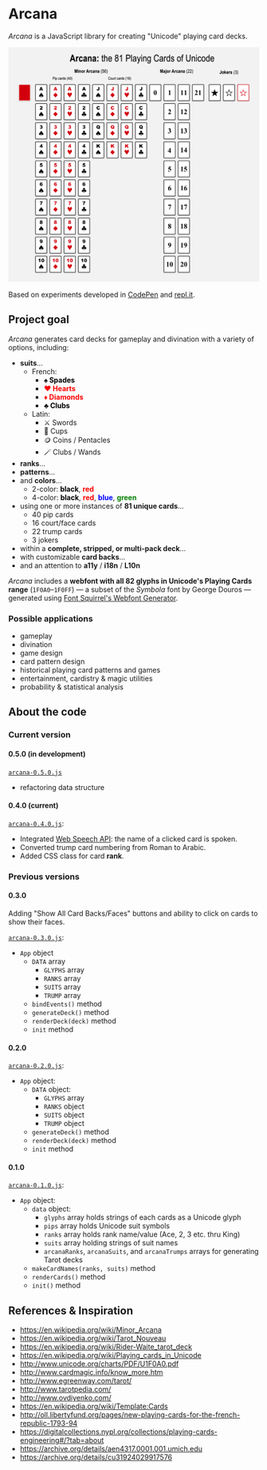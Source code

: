 # Arcana

_Arcana_ is a JavaScript library for creating "Unicode" playing card decks.

![Arcana: the 81 Plaing Cards of Unicode](images/arcana-81-cards.png)

Based on experiments developed in [CodePen](https://codepen.io/ogab/pen/peXpqW) and [repl.it](https://repl.it/HBzu/110).

## Project goal

_Arcana_ generates card decks for gameplay and divination with a variety of options, including:

* **suits**…
  * French:
    * <b style="color:black;">♠ Spades</b>
    * <b style="color:red;">♥ Hearts</b>
    * <b style="color:red;">♦ Diamonds</b>
    * <b style="color:black;">♣ Clubs</b>
  * Latin:
    * ⚔️ Swords
    * 🍷 Cups
    * 🪙 Coins / Pentacles
    * 🪄 Clubs / Wands
* **ranks**…
* **patterns**…
* and **colors**…
  * 2-color: <b style="color:black;">black</b>, <b style="color:red;">red</b>
  * 4-color: <b style="color:black;">black</b>, <b style="color:red;">red</b>, <b style="color:blue;">blue</b>, <b style="color:green;">green</b>
* using one or more instances of **81 unique cards**…
  * 40 pip cards
  * 16 court/face cards
  * 22 trump cards
  * 3 jokers
* within a **complete, stripped, or multi-pack deck**…
* with customizable **card backs**…
* and an attention to **a11y** / **i18n** / **L10n**

_Arcana_ includes a **webfont with all 82 glyphs in Unicode's Playing Cards range** (`1F0A0`–`1F0FF`) — a subset of the _Symbola_ font by George Douros — generated using [Font Squirrel's Webfont Generator](https://www.fontsquirrel.com/tools/webfont-generator).

### Possible applications

* gameplay
* divination
* game design
* card pattern design
* historical playing card patterns and games
* entertainment, cardistry & magic utilities
* probability & statistical analysis

## About the code

### Current version

#### 0.5.0 (in development)

[`arcana-0.5.0.js`](scripts/arcana-0.5.0.js)

* refactoring data structure

#### 0.4.0 (current)

[`arcana-0.4.0.js`](scripts/arcana-0.4.0.js):

* Integrated [Web Speech API](https://github.com/mdn/web-speech-api): the name of a clicked card is spoken.
* Converted trump card numbering from Roman to Arabic.
* Added CSS class for card **rank**.

### Previous versions

#### 0.3.0

Adding "Show All Card Backs/Faces" buttons and ability to click on cards to show their faces.

[`arcana-0.3.0.js`](scripts/arcana-0.3.0.js):

* `App` object
  * `DATA` array
    * `GLYPHS` array
    * `RANKS` array
    * `SUITS` array
    * `TRUMP` array
  * `bindEvents()` method
  * `generateDeck()` method
  * `renderDeck(deck)` method
  * `init` method

#### 0.2.0

[`arcana-0.2.0.js`](scripts/arcana-0.2.0.js):

* `App` object:
  * `DATA` object:
    * `GLYPHS` array
    * `RANKS` object
    * `SUITS` object
    * `TRUMP` object
  * `generateDeck()` method
  * `renderDeck(deck)` method
  * `init` method

#### 0.1.0

[`arcana-0.1.0.js`](scripts/arcana-0.1.0.js):

* `App` object:
  * `data` object:
    * `glyphs` array holds strings of each cards as a Unicode glyph
    * `pips` array holds Unicode suit symbols
    * `ranks` array holds rank name/value (Ace, 2, 3 etc. thru King)
    * `suits` array holding strings of suit names
    * `arcanaRanks`, `arcanaSuits`, and `arcanaTrumps` arrays for generating Tarot decks
  * `makeCardNames(ranks, suits)` method
  * `renderCards()` method
  * `init()` method

## References & Inspiration

* <https://en.wikipedia.org/wiki/Minor_Arcana>
* <https://en.wikipedia.org/wiki/Tarot_Nouveau>
* <https://en.wikipedia.org/wiki/Rider-Waite_tarot_deck>
* <https://en.wikipedia.org/wiki/Playing_cards_in_Unicode>
* <http://www.unicode.org/charts/PDF/U1F0A0.pdf>
* <http://www.cardmagic.info/know_more.htm>
* <http://www.egreenway.com/tarot/>
* <http://www.tarotpedia.com/>
* <http://www.ovdiyenko.com/>
* <https://en.wikipedia.org/wiki/Template:Cards>
* <http://oll.libertyfund.org/pages/new-playing-cards-for-the-french-republic-1793-94>
* <https://digitalcollections.nypl.org/collections/playing-cards-engineering#/?tab=about>
* <https://archive.org/details/aen4317.0001.001.umich.edu>
* <https://archive.org/details/cu31924029917576>
